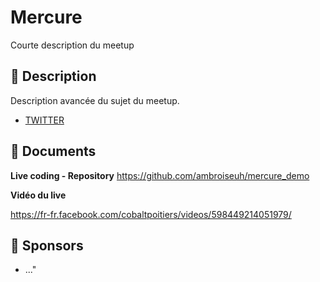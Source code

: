 # Mercure

Courte description du meetup

## 📜 Description

Description avancée du sujet du meetup.

- [TWITTER](https://twitter.com/speaker_username)

## 📂 Documents

**Live coding - Repository**
https://github.com/ambroiseuh/mercure_demo

**Vidéo du live**

https://fr-fr.facebook.com/cobaltpoitiers/videos/598449214051979/

## 💖 Sponsors

- ..."


